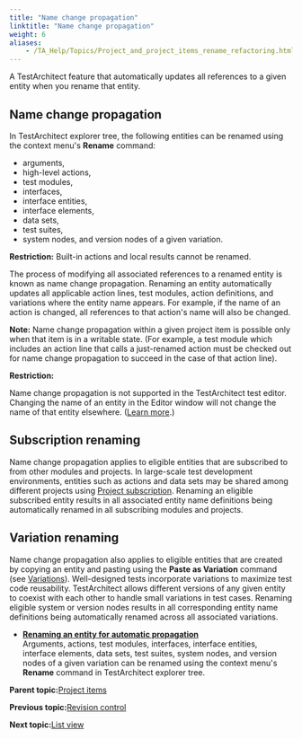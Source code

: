 ```yaml
--- 
title: "Name change propagation"
linktitle: "Name change propagation"
weight: 6
aliases: 
    - /TA_Help/Topics/Project_and_project_items_rename_refactoring.html
---
```


A TestArchitect feature that automatically updates all references to a given entity when you rename that entity.

## Name change propagation

In TestArchitect explorer tree, the following entities can be renamed using the context menu's **Rename** command:

-   arguments,
-   high-level actions,
-   test modules,
-   interfaces,
-   interface entities,
-   interface elements,
-   data sets,
-   test suites,
-   system nodes, and version nodes of a given variation.

**Restriction:** Built-in actions and local results cannot be renamed.

The process of modifying all associated references to a renamed entity is known as name change propagation. Renaming an entity automatically updates all applicable action lines, test modules, action definitions, and variations where the entity name appears. For example, if the name of an action is changed, all references to that action's name will also be changed.

**Note:** Name change propagation within a given project item is possible only when that item is in a writable state. \(For example, a test module which includes an action line that calls a just-renamed action must be checked out for name change propagation to succeed in the case of that action line\).

**Restriction:**

Name change propagation is not supported in the TestArchitect test editor. Changing the name of an entity in the Editor window will not change the name of that entity elsewhere. \([Learn more](/TA_Tutorials/Topics/Test_editor_basics.html).\)

## Subscription renaming

Name change propagation applies to eligible entities that are subscribed to from other modules and projects. In large-scale test development environments, entities such as actions and data sets may be shared among different projects using [Project subscription](Project_subscription.html). Renaming an eligible subscribed entity results in all associated entity name definitions being automatically renamed in all subscribing modules and projects.

## Variation renaming

Name change propagation also applies to eligible entities that are created by copying an entity and pasting using the **Paste as Variation** command \(see [Variations](Variations.html)\). Well-designed tests incorporate variations to maximize test code reusability. TestArchitect allows different versions of any given entity to coexist with each other to handle small variations in test cases. Renaming eligible system or version nodes results in all corresponding entity name definitions being automatically renamed across all associated variations.

-   **[Renaming an entity for automatic propagation](/TA_Help/Topics/Projects_and_project_items_renaming_entity.html)**  
Arguments, actions, test modules, interfaces, interface entities, interface elements, data sets, test suites, system nodes, and version nodes of a given variation can be renamed using the context menu's **Rename** command in TestArchitect explorer tree.

**Parent topic:**[Project items](/TA_Help/Topics/Project_items_def.html)

**Previous topic:**[Revision control](/TA_Help/Topics/Revision_control.html)

**Next topic:**[List view](/TA_Help/Topics/Projects_and_tests_list_view.html)

